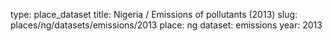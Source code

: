 type: place_dataset
title: Nigeria / Emissions of pollutants (2013)
slug: places/ng/datasets/emissions/2013
place: ng
dataset: emissions
year: 2013
